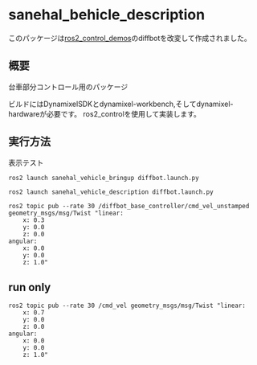 # sanehal_behicle_description

このパッケージは[ros2_control_demos](https://github.com/ros-controls/ros2_control_demos)のdiffbotを改変して作成されました。

## 概要
台車部分コントロール用のパッケージ

ビルドにはDynamixelSDKとdynamixel-workbench,そしてdynamixel-hardwareが必要です。
ros2_controlを使用して実装します。


## 実行方法

表示テスト

```bash
ros2 launch sanehal_vehicle_bringup diffbot.launch.py
```


```
ros2 launch sanehal_vehicle_description diffbot.launch.py
```

```
ros2 topic pub --rate 30 /diffbot_base_controller/cmd_vel_unstamped geometry_msgs/msg/Twist "linear:
    x: 0.3
    y: 0.0
    z: 0.0
angular:
    x: 0.0
    y: 0.0
    z: 1.0"
```


## run only

```
ros2 topic pub --rate 30 /cmd_vel geometry_msgs/msg/Twist "linear:
    x: 0.7
    y: 0.0
    z: 0.0
angular:
    x: 0.0
    y: 0.0
    z: 1.0"

```